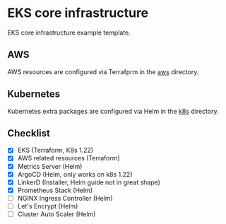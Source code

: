 # EKS core infrastructure

EKS core infrastructure example template.

## AWS
AWS resources are configured via Terrafprm in the [aws](aws) directory.

## Kubernetes
Kubernetes extra packages are configured via Helm in the [k8s](k8s) directory.

## Checklist
 - [x] EKS (Terraform, K8s 1.22)
 - [x] AWS related resources (Terraform)
 - [x] Metrics Server (Helm)
 - [x] ArgoCD (Helm, only works on k8s 1.22)
 - [x] LinkerD (Installer, Helm guide not in great shape)
 - [x] Prometheus Stack (Helm)
 - [ ] NGINX Ingress Controller (Helm)
 - [ ] Let's Encrypt (Helm)
 - [ ] Cluster Auto Scaler (Helm)

